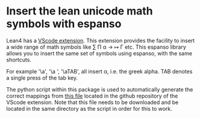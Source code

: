 # Insert the lean unicode math symbols with espanso
Lean4 has a [VScode extension](https://github.com/leanprover/vscode-lean4). This extension provides the facility to insert a wide range of math symbols like ∑ Π α → ↦  Γ etc. This espanso library allows you to insert the same set of symbols using espanso, with the same shortcuts.

For example '\a\', '\a ', '\aTAB', all insert α, i.e. the greek alpha. TAB denotes a single press of the tab key.

The python script within this package is used to automatically generate the correct mappings from [this file](https://raw.githubusercontent.com/leanprover/vscode-lean4/c7efb256743d3a5e35ffda21f09f6c32900ba69c/vscode-lean4/src/abbreviation/abbreviations.json) located in the github repository of the VScode extension. Note that this file needs to be downloaded and be located in the same directory as the script in order for this to work.
